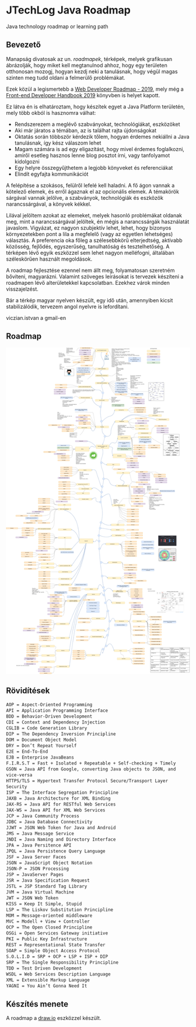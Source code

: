 # JTechLog Java Roadmap

Java technology roadmap or learning path

## Bevezető

Manapság divatosak az un. _roadmapek_, térképek, melyek grafikusan ábrázolják, hogy miket kell megtanulnod ahhoz, hogy
egy területen otthonosan mozogj, hogyan kezdj neki a tanulásnak, hogy végül magas szinten meg tudd oldani a 
felmerülő problémákat.

Ezek közül a legismertebb a [Web Developer Roadmap - 2019](https://github.com/kamranahmedse/developer-roadmap),
mely még a [Front-end Developer Handbook 2019](https://frontendmasters.com/books/front-end-handbook/2019/)
könyvben is helyet kapott.

Ez látva én is elhatároztam, hogy készítek egyet a Java Platform területén, mely több okból is hasznomra válhat:

* Rendszerezem a meglévő szabványokat, technológiákat, eszközöket
* Aki már járatos a témában, az is találhat rajta újdonságokat
* Oktatás során többször kérdezik tőlem, hogyan érdemes nekiállni a Java tanulásnak, így kész válaszom lehet
* Magam számára is ad egy eligazítást, hogy mivel érdemes foglalkozni, amiről esetleg hasznos lenne blog posztot írni, vagy tanfolyamot
  kidolgozni
* Egy helyre összegyűjthetem a legjobb könyveket és referenciákat
* Elindít egyfajta kommunikációt

A felépítése a szokásos, felülről lefelé kell haladni. A fő ágon vannak a kötelező elemek, és erről ágaznak
el az opcionális elemek. A témakörök sárgával vannak jelölve, a szabványok, technológiák és eszközök narancssárgával,
a könyvek kékkel.

Lilával jelöltem azokat az elemeket, melyek hasonló problémákat oldanak meg, mint a narancssárgával
jelöltek, én mégis a narancssárgák használatát javaslom. Vigyázat, ez nagyon szubjektív lehet, lehet, hogy bizonyos
környezetekben pont a lila a megfelelő (vagy az egyetlen lehetséges) választás. A preferencia oka főleg a
szélesebbkörű elterjedtség, aktívabb közösség, fejlődés, egyszerűség, tanulhatóság és tesztelhetőség.
A térképen lévő egyik eszközzel sem lehet nagyon melléfogni, általában széleskörűen használt megoldások.

A roadmap fejlesztése ezennel nem állt meg, folyamatosan szeretném bővíteni, magyarázni. Valamint szöveges
leírásokat is tervezek készíteni a roadmapen lévő alterületekkel kapcsolatban. Ezekhez várok minden visszajelzést.

Bár a térkép magyar nyelven készült, egy idő után, amennyiben kicsit stabilizálódik, tervezem angol nyelvre is lefordítani.

viczian.istvan a gmail-en

## Roadmap

![Java Roadmap](jtechlog-java-roadmap-hu.drawio.png)

## Rövidítések

```
AOP = Aspect-Oriented Programming
API = Application Programming Interface
BDD = Behavior-Driven Development
CDI = Context and Dependency Injection
CGLIB = Code Generation Library
DIP = The Dependency Inversion Principline
DOM = Document Object Model
DRY = Don’t Repeat Yourself
E2E = End-To-End
EJB = Enterprise JavaBeans
F.I.R.S.T = Fast + Isolated + Repeatable + Self-checking + Timely
GSON = Java API from Google, converting Java objects to JSON, and vice-versa
HTTPS/TLS = Hypertext Transfer Protocol Secure/Transport Layer Security
ISP = The Interface Segregation Principline
JAXB = Java Architecture for XML Binding
JAX-RS = Java API for RESTful Web Services
JAX-WS = Java API for XML Web Services
JCP = Java Community Process
JDBC = Java Database Connectivity
JJWT = JSON Web Token for Java and Android
JMS = Java Message Service
JNDI = Java Naming and Directory Interface
JPA = Java Persitence API
JPQL = Java Persistence Query Language
JSF = Java Server Faces
JSON = JavaScript Object Notation
JSON-P = JSON Processing
JSP = JavaServer Pages
JSR = Java Specification Request
JSTL = JSP Standard Tag Library
JVM = Java Virtual Machine
JWT = JSON Web Token
KISS = Keep It Simple, Stupid
LSP = The Liskov Substitution Principline
MOM = Message-oriented middleware
MVC = Modell + View + Controller
OCP = The Open Closed Principline
OSGi = Open Services Gateway initiative
PKI = Public Key Infrastructure
REST = Representational State Transfer
SOAP = Simple Object Access Protocol
S.O.L.I.D = SRP + OCP + LSP + ISP + DIP
SRP = The Single Responsibility Principline
TDD = Test Driven Development
WSDL = Web Services Description Language
XML = Extensible Markup Language
YAGNI = You Ain’t Gonna Need It
```

## Készítés menete

A roadmap a [draw.io](http://www.draw.io) eszközzel készült.
